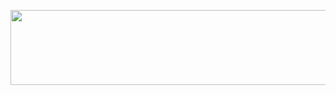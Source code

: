 <a href="https://www.gitanimals.org/en_US?utm_medium=image&utm_source=Q00&utm_content=line"> <img src="https://render.gitanimals.org/lines/Q00?pet-id=662596907482463390" width="600" height="120" /> </a>

